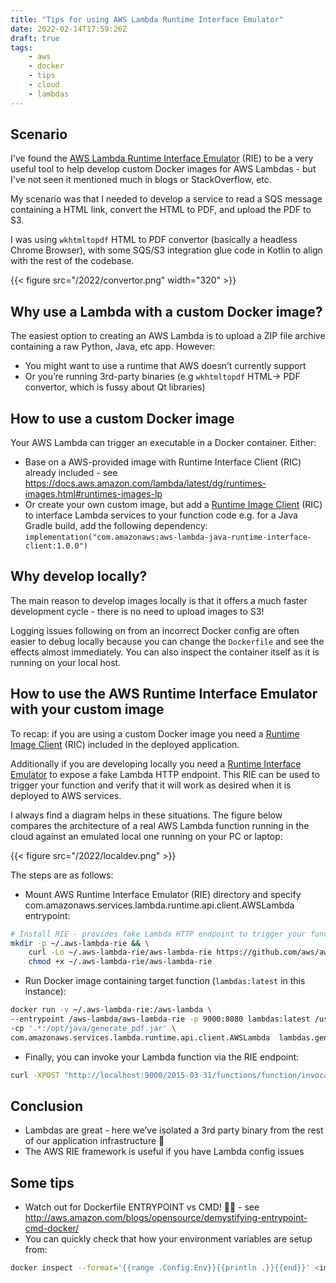 ```yaml
---
title: "Tips for using AWS Lambda Runtime Interface Emulator"
date: 2022-02-14T17:59:26Z
draft: true
tags:
    - aws
    - docker
    - tips
    - cloud
    - lambdas
---
```


## Scenario

I've found the [AWS Lambda Runtime Interface Emulator](https://github.com/aws/aws-lambda-runtime-interface-emulator) (RIE) to be a very useful tool to help develop custom Docker
images for AWS Lambdas - but I've not seen it mentioned much in blogs or StackOverflow, etc.

My scenario was that I needed to develop a service to read a SQS message containing a HTML link,
convert the HTML to PDF, and upload the PDF to S3.

I was using `wkhtmltopdf` HTML to PDF convertor (basically a headless Chrome Browser), with some SQS/S3
integration glue code in Kotlin to align with the rest of the codebase.

{{< figure src="/2022/convertor.png" width="320" >}}

## Why use a Lambda with a custom Docker image?

The easiest option to creating an AWS Lambda is to upload a ZIP file archive containing a raw Python,
Java, etc app.  However:

- You might want to use a runtime that AWS doesn’t currently support
- Or you’re running 3rd-party binaries (e.g `wkhtmltopdf` HTML-> PDF convertor, which
is fussy about Qt libraries)

## How to use a custom Docker image

Your AWS Lambda can trigger an executable in a Docker container.  Either:

- Base on a AWS-provided image with Runtime Interface Client (RIC) already included - see https://docs.aws.amazon.com/lambda/latest/dg/runtimes-images.html#runtimes-images-lp
- Or create your own custom image, but add a [Runtime Image Client](https://docs.aws.amazon.com/lambda/latest/dg/runtimes-images.html#runtimes-api-client) (RIC) to interface Lambda services to your function code
e.g. for a Java Gradle build, add the following dependency:  
`implementation("com.amazonaws:aws-lambda-java-runtime-interface-client:1.0.0")`

## Why develop locally?

The main reason to develop images locally is that it offers a much faster development cycle - there
is no need to upload images to S3!

Logging issues following on from an incorrect Docker config are often easier to debug locally because
you can change the `Dockerfile` and see the effects almost immediately.  You can also inspect
the container itself as it is running on your local host.

## How to use the AWS Runtime Interface Emulator with your custom image

To recap: if you are using a custom Docker image you need a [Runtime Image Client](https://docs.aws.amazon.com/lambda/latest/dg/runtimes-images.html#runtimes-api-client) (RIC) included in the deployed application.

Additionally if you are developing locally you need a [Runtime Interface Emulator](https://github.com/aws/aws-lambda-runtime-interface-emulator/) to expose a fake Lambda HTTP endpoint.  This RIE can be used
to trigger your function and verify that it will work as desired when it is deployed to AWS services.

I always find a diagram helps in these situations.  The figure below compares the architecture of a
real AWS Lambda function running in the cloud against an emulated local one running on your PC or laptop:

{{< figure src="/2022/localdev.png" >}}

The steps are as follows:

- Mount AWS Runtime Interface Emulator (RIE) directory and specify com.amazonaws.services.lambda.runtime.api.client.AWSLambda entrypoint:

```sh
# Install RIE - provides fake Lambda HTTP endpoint to trigger your function
mkdir -p ~/.aws-lambda-rie && \
    curl -Lo ~/.aws-lambda-rie/aws-lambda-rie https://github.com/aws/aws-lambda-runtime-interface-emulator/releases/latest/download/aws-lambda-rie && \
    chmod +x ~/.aws-lambda-rie/aws-lambda-rie   
```

- Run Docker image containing target function (`lambdas:latest` in this instance):

```sh
docker run -v ~/.aws-lambda-rie:/aws-lambda \ 
--entrypoint /aws-lambda/aws-lambda-rie -p 9000:8080 lambdas:latest /usr/bin/java \
-cp '.*:/opt/java/generate_pdf.jar' \
com.amazonaws.services.lambda.runtime.api.client.AWSLambda  lambdas.generatepdf.GeneratePDF::handleRequest
```

- Finally, you can invoke your Lambda function via the RIE endpoint:

```sh
curl -XPOST "http://localhost:9000/2015-03-31/functions/function/invocations" -d '{}'
```

## Conclusion

- Lambdas are great - here we’ve isolated a 3rd party binary from the rest of our application infrastructure 🚀
- The AWS RIE framework is useful if you have Lambda config issues

## Some tips

- Watch out for Dockerfile ENTRYPOINT vs CMD! 🦶🔫 - see http://aws.amazon.com/blogs/opensource/demystifying-entrypoint-cmd-docker/
- You can quickly check that how your environment variables are setup from:

```sh
docker inspect --format='{{range .Config.Env}}{{println .}}{{end}}' <image> 
```

